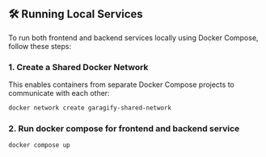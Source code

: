 ## 🛠️ Running Local Services

To run both frontend and backend services locally using Docker Compose, follow these steps:

### 1. Create a Shared Docker Network

This enables containers from separate Docker Compose projects to communicate with each other:

```bash
docker network create garagify-shared-network
```

### 2. Run docker compose for frontend and backend service

``` bash
docker compose up
```